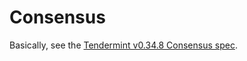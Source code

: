 # Consensus

Basically, see the [Tendermint v0.34.8 Consensus spec](https://github.com/tendermint/tendermint/blob/v0.34.8/consensus/README.md).
